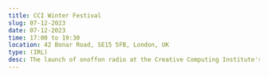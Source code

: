 ```yaml
---
title: CCI Winter Festival
slug: 07-12-2023
date: 07-12-2023
time: 17:00 to 19:30
location: 42 Bonar Road, SE15 5FB, London, UK
type: (IRL)
desc: The launch of onoffon radio at the Creative Computing Institute's (UAL) winter showcase. Broadcasting live for the duration of the event, tune in to hear the ambient sounds from the gallery and musings from the attendees. The inaugural show will explore the act of going public and casual forms of publishing. 
---
```


